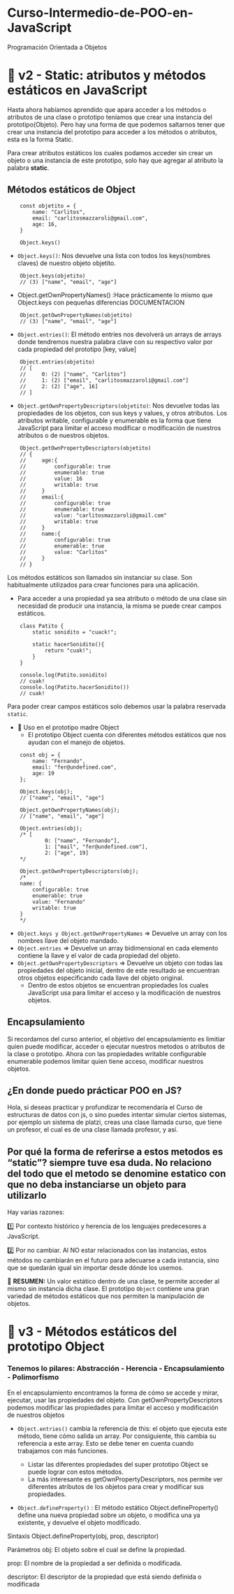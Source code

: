# Curso-Intermedio-de-POO-en-JavaScript
Programación Orientada a Objetos

# 📒 v2 - Static: atributos y métodos estáticos en JavaScript

Hasta ahora habíamos aprendido que apara acceder a los métodos o atributos de una clase o prototipo teníamos que crear una instancia del prototipo(Objeto). Pero hay una forma de que podemos saltarnos tener que crear una instancia del prototipo para acceder a los métodos o atributos, esta es la forma Static.

Para crear atributos estáticos los cuales podamos acceder sin crear un objeto o una instancia de este prototipo, solo hay que agregar al atributo la palabra **static**.

## Métodos estáticos de Object

```
    const objetito = {
        name: "Carlitos",
        email: "carlitosmazzaroli@gmail.com",
        age: 16,
    }

    Object.keys()
```


+ `Object.keys()`: Nos devuelve una lista con todos los keys(nombres claves) de nuestro objeto objetito.

```
    Object.keys(objetito)
    // (3) ["name", "email", "age"]
```

+ Object.getOwnPropertyNames() :Hace prácticamente lo mismo que Object.keys con pequeñas diferencias DOCUMENTACION

```
    Object.getOwnPropertyNames(objetito)
    // (3) ["name", "email", "age"]
```


+ `Object.entries()`: El método entries nos devolverá un arrays de arrays donde tendremos nuestra palabra clave con su respectivo valor por cada propiedad del prototipo [key,  value]


```
    Object.entries(objetito)
    // [
    //     0: (2) ["name", "Carlitos"]
    //     1: (2) ["email", "carlitosmazzaroli@gmail.com"]
    //     2: (2) ["age", 16]
    // ]
```

+ `Object.getOwnPropertyDescriptors(objetito)`: Nos devuelve todas las propiedades de los objetos, con sus keys y values, y otros atributos. Los atributos writable, configurable y enumerable es la forma que tiene JavaScript para limitar el acceso modificar o modificación de nuestros atributos o de nuestros objetos.

```
    Object.getOwnPropertyDescriptors(objetito) 
    // {
    //     age:{
    //         configurable: true
    //         enumerable: true
    //         value: 16
    //         writable: true
    //     }
    //     email:{
    //         configurable: true
    //         enumerable: true
    //         value: "carlitosmazzaroli@gmail.com"
    //         writable: true
    //     }
    //     name:{
    //         configurable: true
    //         enumerable: true
    //         value: "Carlitos"
    //     }
    // }
```

Los métodos estáticos son llamados sin instanciar su clase. Son habitualmente utilizados para crear funciones para una aplicación.

+ Para acceder a una propiedad ya sea atributo o método de una clase sin necesidad de producir una instancia, la misma se puede crear campos estáticos.

```
    class Patito {
        static sonidito = "cuack!";

        static hacerSonidito(){
            return "cuak!";
        }
    }

    console.log(Patito.sonidito)
    // cuak!
    console.log(Patito.hacerSonidito())
    // cuak!
```

Para poder crear campos estáticos solo debemos usar la palabra reservada `static`.


+ 🍳 Uso en el prototipo madre Object
    + El prototipo Object cuenta con diferentes métodos estáticos que nos ayudan con el manejo de objetos.

```
    const obj = {
        name: "Fernando",
        email: "fer@undefined.com",
        age: 19
    };

    Object.keys(obj);
    // ["name", "email", "age"]

    Object.getOwnPropertyNames(obj);
    // ["name", "email", "age"]

    Object.entries(obj);
    /* [
            0: ["name", "Fernando"],
            1: ["mail", "fer@undefined.com"],
            2: ["age", 19]
    */

    Object.getOwnPropertyDescriptors(obj);
    /*
    name: {
        configurable: true
        enumerable: true
        value: "Fernando"
        writable: true
    }
    */
``` 

+ `Object.keys y Object.getOwnPropertyNames` ⇒ Devuelve un array con los nombres llave del objeto mandado.
+ `Object.entries` ⇒ Devuelve un array bidimensional en cada elemento contiene la llave y el valor de cada propiedad del objeto.
+ `Object.getOwnPropertyDescriptors` ⇒ Devuelve un objeto con todas las propiedades del objeto inicial, dentro de este resultado se encuentran otros objetos especificando cada llave del objeto original.
    + Dentro de estos objetos se encuentran propiedades los cuales JavaScript usa para limitar el acceso y la modificación de nuestros objetos.

## Encapsulamiento

Si recordamos del curso anterior, el objetivo del encapsulamiento es limitiar quien puede modificar, acceder o ejecutar nuestros metodos o atributos de la clase o prototipo. Ahora con las propiedades writable configurable enumerable podemos limitar quien tiene acceso, modificar nuestros objetos.

## ¿En donde puedo prácticar POO en JS?

Hola, si deseas practicar y profundizar te recomendaría el Curso de estructuras de datos con js, o sino puedes intentar simular ciertos sistemas, por ejemplo un sistema de platzi, creas una clase llamada curso, que tiene un profesor, el cual es de una clase llamada profesor, y así.

## Por qué la forma de referirse a estos metodos es “static”? siempre tuve esa duda. No relaciono del todo que el metodo se denomine estatico con que no deba instanciarse un objeto para utilizarlo

Hay varias razones:

1️⃣ Por contexto histórico y herencia de los lenguajes predecesores a JavaScript.

2️⃣ Por no cambiar. Al NO estar relacionados con las instancias, estos métodos no cambiarán en el futuro para adecuarse a cada instancia, sino que se quedarán igual sin importar desde dónde los usemos.

📌 **RESUMEN:** Un valor estático dentro de una clase, te permite acceder al mismo sin instancia dicha clase. El prototipo `Object` contiene una gran variedad de métodos estáticos que nos permiten la manipulación de objetos.

# 📒 v3 - Métodos estáticos del prototipo Object

### Tenemos lo pilares: Abstracción - Herencia - Encapsulamiento - Polimorfísmo

En el encapsulamiento encontramos la forma de cómo se accede y mirar, ejecutar, usar las propiedades del objeto. Con getOwnPropertyDescriptors podemos modificar las propiedades para limitar el acceso y modificación de nuestros objetos

+ `Object.entries()` cambia la referencia de this: el objeto que ejecuta este método, tiene cómo salida un array. Por consiguiente, this cambia su referencia a este array. Esto se debe tener en cuenta cuando trabajamos con más funciones.
    + Listar las diferentes propiedades del super prototipo Object se puede lograr con estos métodos. 
    + La más interesante es getOwnPropertyDescriptors, nos permite ver diferentes atributos de los objetos para crear y modificar sus propiedades.

+ `Object.defineProperty()` : El método estático Object.defineProperty() define una nueva propiedad sobre un objeto, o modifica una ya existente, y devuelve el objeto modificado.

Sintaxis
Object.defineProperty(obj, prop, descriptor)

Parámetros
obj: El objeto sobre el cual se define la propiedad.

prop: El nombre de la propiedad a ser definida o modificada.

descriptor: El descriptor de la propiedad que está siendo definida o modificada